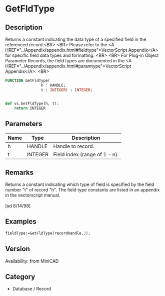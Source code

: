 # GetFldType

## Description
Returns a constant indicating the data type of a specified field in the referenced record.&lt;BR&gt;
&lt;BR&gt;
Please refer to the &lt;A HREF=&quot;../Appendix/appendix.html#fieldtype&quot;&gt;VectorScript Appendix&lt;/A&gt; for specific field data types and formatting.
&lt;BR&gt;
&lt;BR&gt;
For Plug-in Object Parameter Records, the field types are documented in the &lt;A HREF=&quot;../Appendix/appendix.html#paramtype&quot;&gt;VectorScript Appendix&lt;/A&gt;.
&lt;BR&gt;


```pascal
FUNCTION GetFldType(
				h : HANDLE;
				t : INTEGER) : INTEGER;
```

```python

def vs.GetFldType(h, t):
    return INTEGER
```

## Parameters
|Name|Type|Description|
|---|---|---|
|h|HANDLE|Handle to record.|
|t|INTEGER|Field index (range of 1 - n).|

## Remarks
Returns a constant indicating which type of field is specified by the field number &quot;t&quot; of record &quot;h&quot;.  The field type constants are listed in an appendix in the vectorscript manual.<BR>
<BR>
[sd 8/14/98]

## Examples
```pascal
fieldType:=GetFldType(recordHandle,3);
```

## Version
Availability: from MiniCAD
## Category
* Database / Record

